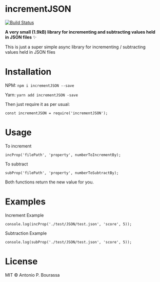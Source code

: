 # incrementJSON
[![Build Status](https://travis-ci.org/Abourass/incrementJSON.svg?branch=master)](https://travis-ci.org/Abourass/incrementJSON)

**A very small (1.9kB) library for incrementing and subtracting values held in JSON files** ✨

This is just a super simple async library for incrementing / subtracting values held in JSON files

# Installation
NPM: 
  `npm i incrementJSON --save`

Yarn: 
  `yarn add incrementJSON -save`

Then just require it as per usual:

`const incrementJSON = require('incrementJSON');`

# Usage
To increment

`incProp('filePath', 'property', numberToIncrementBy);`

To subtract

`subProp('filePath', 'property', numberToSubtractBy);`

Both functions return the new value for you. 

# Examples
Increment Example

`console.log(incProp('./test/JSON/test.json', 'score', 5));`

Subtraction Example

`console.log(subProp('./test/JSON/test.json', 'score', 5));`

# License

MIT © Antonio P. Bourassa